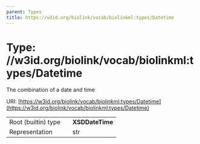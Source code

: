 ```yaml
---
parent: Types
title: https://w3id.org/biolink/vocab/biolinkml:types/Datetime
---
```


# Type: //w3id.org/biolink/vocab/biolinkml:types/Datetime


The combination of a date and time

URI: [https://w3id.org/biolink/vocab/biolinkml:types/Datetime](https://w3id.org/biolink/vocab/biolinkml:types/Datetime)

|  |  |  |
| --- | --- | --- |
| Root (builtin) type | | **XSDDateTime** |
| Representation | | str |
